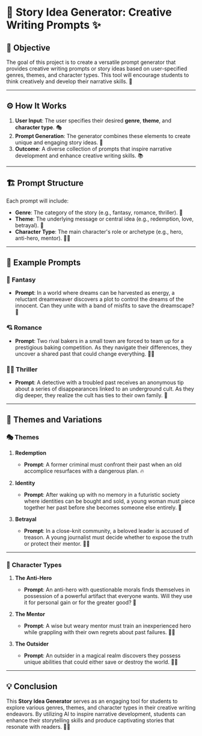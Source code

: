 # 🎨 **Story Idea Generator: Creative Writing Prompts** ✨

## 🎯 **Objective**  
The goal of this project is to create a versatile prompt generator that provides creative writing prompts or story ideas based on user-specified genres, themes, and character types. This tool will encourage students to think creatively and develop their narrative skills. 📝

---

## ⚙️ **How It Works**  
1. **User Input**: The user specifies their desired **genre**, **theme**, and **character type**. 🎭  
2. **Prompt Generation**: The generator combines these elements to create unique and engaging story ideas. 🔮  
3. **Outcome**: A diverse collection of prompts that inspire narrative development and enhance creative writing skills. 📚  

---

## 🏗️ **Prompt Structure**  
Each prompt will include:  
- **Genre**: The category of the story (e.g., fantasy, romance, thriller). 🌟  
- **Theme**: The underlying message or central idea (e.g., redemption, love, betrayal). 💖  
- **Character Type**: The main character's role or archetype (e.g., hero, anti-hero, mentor). 🦸‍♀️

---

## 📝 **Example Prompts**

### 🏰 **Fantasy**  
- **Prompt**: In a world where dreams can be harvested as energy, a reluctant dreamweaver discovers a plot to control the dreams of the innocent. Can they unite with a band of misfits to save the dreamscape? 💫

### 💘 **Romance**  
- **Prompt**: Two rival bakers in a small town are forced to team up for a prestigious baking competition. As they navigate their differences, they uncover a shared past that could change everything. 🍰💑

### 🕵️‍♂️ **Thriller**  
- **Prompt**: A detective with a troubled past receives an anonymous tip about a series of disappearances linked to an underground cult. As they dig deeper, they realize the cult has ties to their own family. 👀

---

## 🧩 **Themes and Variations**

### 🎭 **Themes**

1. **Redemption**  
   - **Prompt**: A former criminal must confront their past when an old accomplice resurfaces with a dangerous plan. 🔥

2. **Identity**  
   - **Prompt**: After waking up with no memory in a futuristic society where identities can be bought and sold, a young woman must piece together her past before she becomes someone else entirely. 🤖

3. **Betrayal**  
   - **Prompt**: In a close-knit community, a beloved leader is accused of treason. A young journalist must decide whether to expose the truth or protect their mentor. 🕵️‍♀️

---

### 👥 **Character Types**

1. **The Anti-Hero**  
   - **Prompt**: An anti-hero with questionable morals finds themselves in possession of a powerful artifact that everyone wants. Will they use it for personal gain or for the greater good? 🖤

2. **The Mentor**  
   - **Prompt**: A wise but weary mentor must train an inexperienced hero while grappling with their own regrets about past failures. 🧙‍♂️

3. **The Outsider**  
   - **Prompt**: An outsider in a magical realm discovers they possess unique abilities that could either save or destroy the world. 🧝‍♀️

---

## 💡 **Conclusion**  
This **Story Idea Generator** serves as an engaging tool for students to explore various genres, themes, and character types in their creative writing endeavors. By utilizing AI to inspire narrative development, students can enhance their storytelling skills and produce captivating stories that resonate with readers. 📖✨

